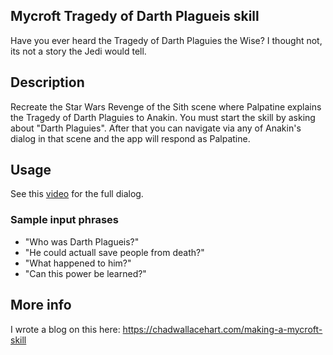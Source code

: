 ## Mycroft Tragedy of Darth Plagueis skill
Have you ever heard the Tragedy of Darth Plaguies the Wise? I thought not, its not a story the Jedi would tell.

## Description 
Recreate the Star Wars Revenge of the Sith scene where Palpatine explains the Tragedy of Darth Plaguies to Anakin.
You must start the skill by asking about "Darth Plaguies". After that you can navigate via any of Anakin's dialog 
in that scene and the app will respond as Palpatine.

## Usage 
See this [video](https://www.youtube.com/embed/WyUibKkECNc) for the full dialog.

### Sample input phrases
* "Who was Darth Plagueis?"
* "He could actuall save people from death?"
* "What happened to him?"
* "Can this power be learned?"

## More info 
I wrote a blog on this here: https://chadwallacehart.com/making-a-mycroft-skill